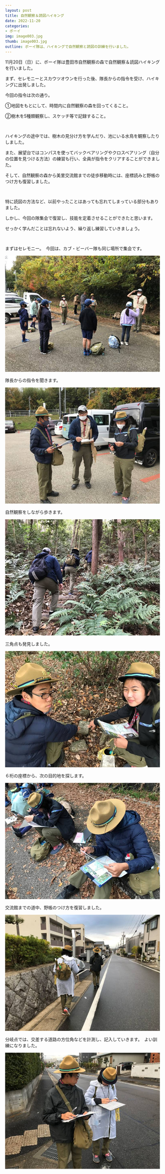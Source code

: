 ```yaml
---
layout: post
title: 自然観察＆読図ハイキング
date: 2022-11-20
categories:
- ボーイ
img: image003.jpg
thumb: image003.jpg
outline: ボーイ隊は、ハイキングで自然観察と読図の訓練を行いました。
---
```


11月20日（日）に、ボーイ隊は豊田市自然観察の森で自然観察＆読図ハイキングを行いました。

まず、セレモニーとスカウツオウンを行った後、隊長からの指令を受け、ハイキングに出発しました。

今回の指令は次の通り。

①地図をもとにして、時間内に自然観察の森を回ってくること。

②樹木を5種類観察し、スケッチ等で記録すること。

<br>

ハイキングの途中では、樹木の見分け方を学んだり、池にいる水鳥を観察したりしました。

また、展望台ではコンパスを使ってバックベアリングやクロスベアリング（自分の位置を見つける方法）の練習も行い、全員が指令をクリアすることができました。

そして、自然観察の森から美里交流館までの徒歩移動時には、座標読みと野帳のつけ方も復習しました。

<br>


特に読図の方法など、以前やったことはあっても忘れてしまっている部分もありました。

しかし、今回の隊集会で復習し、技能を定着させることができたと思います。

せっかく学んだことは忘れないよう、繰り返し練習していきましょう。

<br>

まずはセレモニー。　今回は、カブ・ビーバー隊も同じ場所で集会です。

<img src="/assets/img/blog/2022-11-20-自然観察＆読図ハイキング/image001.jpg">

<br>

隊長からの指令を聞きます。

<img src="/assets/img/blog/2022-11-20-自然観察＆読図ハイキング/image002.jpg">

<br>

自然観察をしながら歩きます。

<img src="/assets/img/blog/2022-11-20-自然観察＆読図ハイキング/image003.jpg">

<br>

三角点も発見しました。

<img src="/assets/img/blog/2022-11-20-自然観察＆読図ハイキング/image004.jpg">

<br>

６桁の座標から、次の目的地を探します。

<img src="/assets/img/blog/2022-11-20-自然観察＆読図ハイキング/image005.jpg">

<br>

交流館までの道中、野帳のつけ方を復習しました。

<img src="/assets/img/blog/2022-11-20-自然観察＆読図ハイキング/image006.jpg">

<br>

分岐点では、交差する道路の方位角などを計測し、記入していきます。　よい訓練になりました。

<img src="/assets/img/blog/2022-11-20-自然観察＆読図ハイキング/image007.jpg">
